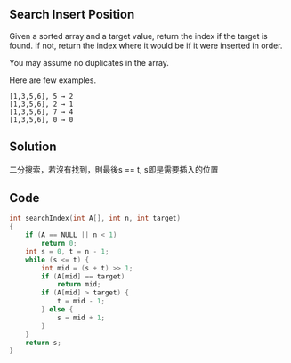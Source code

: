 ## Search Insert Position

Given a sorted array and a target value, return the index if the target is found. If not, return the index where it would be if it were inserted in order.

You may assume no duplicates in the array.

Here are few examples.
```
[1,3,5,6], 5 → 2
[1,3,5,6], 2 → 1
[1,3,5,6], 7 → 4
[1,3,5,6], 0 → 0
```

## Solution

二分搜索，若沒有找到，則最後s == t, s即是需要插入的位置

## Code
```c
int searchIndex(int A[], int n, int target)
{
	if (A == NULL || n < 1)
		return 0;
	int s = 0, t = n - 1;
	while (s <= t) {
		int mid = (s + t) >> 1;
		if (A[mid] == target)
			return mid;
		if (A[mid] > target) {
			t = mid - 1;
		} else {
			s = mid + 1;
		}
	}
	return s;
}
```
